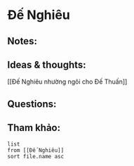# Đế Nghiêu

## Notes:


## Ideas & thoughts:
[[Đế Nghiêu nhường ngôi cho Đế Thuấn]]

## Questions:


## Tham khảo:
```dataview
list
from [[Đế Nghiêu]]
sort file.name asc
```